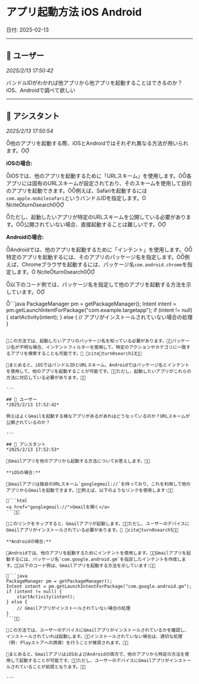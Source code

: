 # アプリ起動方法 iOS Android

日付: 2025-02-13

---

## 👤 ユーザー
*2025/2/13 17:50:42*

バンドルIDがわかれば他アプリから他アプリを起動することはできるのか？iOS、Androidで調べて欲しい

---

## 🤖 アシスタント
*2025/2/13 17:50:54*

他のアプリを起動する際、iOSとAndroidではそれぞれ異なる方法が用いられます。

**iOSの場合:**

iOSでは、他のアプリを起動するために「URLスキーム」を使用します。各アプリには固有のURLスキームが設定されており、そのスキームを使用して目的のアプリを起動できます。例えば、Safariを起動するには`com.apple.mobilesafari`というバンドルIDを指定します。 citeturn0search0

ただし、起動したいアプリが特定のURLスキームを公開している必要があります。公開されていない場合、直接起動することは難しいです。

**Androidの場合:**

Androidでは、他のアプリを起動するために「インテント」を使用します。特定のアプリを起動するには、そのアプリのパッケージ名を指定します。例えば、Chromeブラウザを起動するには、パッケージ名`com.android.chrome`を指定します。 citeturn0search0

以下のコード例では、パッケージ名を指定して他のアプリを起動する方法を示しています。

```java
PackageManager pm = getPackageManager();
Intent intent = pm.getLaunchIntentForPackage("com.example.targetapp");
if (intent != null) {
    startActivity(intent);
} else {
    // アプリがインストールされていない場合の処理
}
```

この方法では、起動したいアプリのパッケージ名を知っている必要があります。パッケージ名が不明な場合、インテントフィルターを使用して、特定のアクションやカテゴリに一致するアプリを検索することも可能です。 citeturn0search13

まとめると、iOSではバンドルIDとURLスキーム、Androidではパッケージ名とインテントを使用して、他のアプリを起動することが可能です。ただし、起動したいアプリがこれらの方法に対応している必要があります。

---

## 👤 ユーザー
*2025/2/13 17:52:42*

例えばよくGmailを起動する様なアプリがあるがあれはどうなっているのか？URLスキームが公開されているのか？

---

## 🤖 アシスタント
*2025/2/13 17:52:53*

Gmailアプリを他のアプリから起動する方法についてお答えします。

**iOSの場合:**

Gmailアプリは独自のURLスキーム`googlegmail://`を持っており、これを利用して他のアプリからGmailを起動できます。例えば、以下のようなリンクを使用します:

```html
<a href="googlegmail://">Gmailを開く</a>
```

このリンクをタップすると、Gmailアプリが起動します。ただし、ユーザーのデバイスにGmailアプリがインストールされている必要があります。 citeturn0search5

**Androidの場合:**

Androidでは、他のアプリを起動するためにインテントを使用します。Gmailアプリを起動するには、パッケージ名`com.google.android.gm`を指定したインテントを作成します。以下のコード例は、Gmailアプリを起動する方法を示しています:

```java
PackageManager pm = getPackageManager();
Intent intent = pm.getLaunchIntentForPackage("com.google.android.gm");
if (intent != null) {
    startActivity(intent);
} else {
    // Gmailアプリがインストールされていない場合の処理
}
```

この方法では、ユーザーのデバイスにGmailアプリがインストールされているかを確認し、インストールされていれば起動します。インストールされていない場合は、適切な処理（例: Playストアへの誘導）を行うことが推奨されます。

まとめると、GmailアプリはiOSおよびAndroidの両方で、他のアプリから特定の方法を使用して起動することが可能です。ただし、ユーザーのデバイスにGmailアプリがインストールされていることが前提となります。

---
